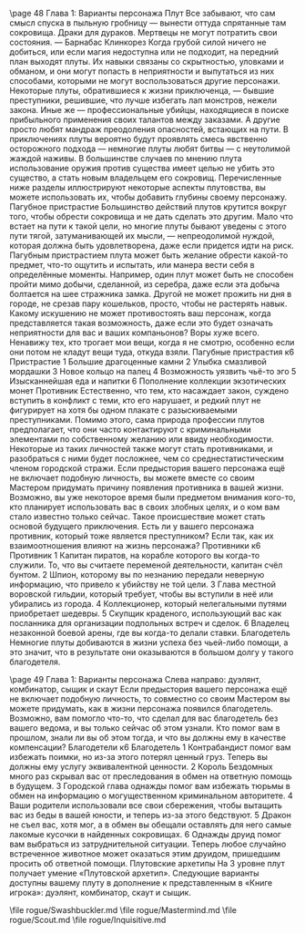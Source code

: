 <!-- TODO: Formatting -->

\page
48 Глава 1: Варианты персонажа
Плут
Все забывают, что сам смысл спуска в пыльную гробницу — вынести оттуда спрятанные там сокровища. Драки для дураков. Мертвецы не могут потратить свои состояния.
— Барнабас Клинкорез
Когда грубой силой ничего не добиться, или если магия недоступна или не подходит, на передний план выходят плуты. Их навыки связаны со скрытностью, уловками и обманом, и они могут попасть в неприятности и выпутаться из них способами, которыми не могут воспользоваться другие персонажи.
Некоторые плуты, обратившиеся к жизни приключенца, — бывшие преступники, решившие, что лучше избегать лап монстров, нежели закона. Иные же — профессиональные убийцы, находящиеся в поиске прибыльного применения своих талантов между заказами. А другие просто любят мандраж преодоления опасностей, встающих на пути.
В приключениях плуты вероятно будут проявлять смесь явственно осторожного подхода — немногие плуты любят битвы — с неутолимой жаждой наживы.
В большинстве случаев по мнению плута использование оружия против существа имеет целью не убить это существо, а стать новым владельцем его сокровищ.
Перечисленные ниже разделы иллюстрируют некоторые аспекты плутовства, вы можете использовать их, чтобы добавить глубины своему персонажу.
Пагубное пристрастие
Большинство действий плутов крутится вокруг того, чтобы обрести сокровища и не дать сделать это другим. Мало что встает на пути к такой цели, но многие плуты бывают уведены с этого пути тягой, затуманивающей их мысли, — непреодолимой нуждой, которая должна быть удовлетворена, даже если придется идти на риск.
Пагубным пристрастием плута может быть желание обрести какой-то предмет, что-то ощутить и испытать, или манера вести себя в определённые моменты. Например, один плут может быть не способен пройти мимо добычи, сделанной, из серебра, даже если эта добыча болтается на шее стражника замка.
Другой не может прожить ни дня в городе, не срезав пару кошельков, просто, чтобы не растерять навык.
Какому искушению не может противостоять ваш персонаж, когда представляется такая возможность, даже если это будет означать неприятности для вас и ваших компаньонов?
Воры хуже всего. Ненавижу тех, кто трогает мои вещи, когда я не смотрю, особенно если они потом не кладут вещи туда, откуда взяли.
Пагубные пристрастия к6 Пристрастие
1 Большие драгоценные камни
2 Улыбка смазливой мордашки
3 Новое кольцо на палец
4 Возможность уязвить чьё-то эго
5 Изысканнейшая еда и напитки
6 Пополнение коллекции экзотических монет
Противник
Естественно, что тем, кто насаждает закон, суждено вступить в конфликт с теми, кто его нарушает, и редкий плут не фигурирует на хотя бы одном плакате с разыскиваемыми преступниками. Помимо этого, сама природа профессии плутов предполагает, что они часто контактируют с криминальными элементами по собственному желанию или ввиду необходимости. Некоторые из таких личностей также могут стать противниками, и разобраться с ними будет посложнее, чем со среднестатистическим членом городской стражи.
Если предыстория вашего персонажа ещё не включает подобную личность, вы можете вместе со своим
Мастером придумать причину появления противника в вашей жизни. Возможно, вы уже некоторое время были предметом внимания кого-то, кто планирует использовать вас в своих злобных целях, и о ком вам стало известно только сейчас. Такое происшествие может стать основой будущего приключения.
Есть ли у вашего персонажа противник, который тоже является преступником? Если так, как их взаимоотношения влияют на жизнь персонажа?
Противники к6 Противник
1 Капитан пиратов, на корабле которого вы когда-то служили. То, что вы считаете переменой деятельности, капитан счёл бунтом.
2 Шпион, которому вы по незнанию передали неверную информацию, что привело к убийству не той цели.
3 Глава местной воровской гильдии, который требует, чтобы вы вступили в неё или убирались из города.
4 Коллекционер, который нелегальными путями приобретает шедевры.
5 Скупщик краденого, использующий вас как посланника для организации подпольных встреч и сделок.
6 Владелец незаконной боевой арены, где вы когда-то делали ставки.
Благодетель
Немногие плуты добиваются в жизни успеха без чьей-либо помощи, а это значит, что в результате они оказываются в большом долгу у такого благодетеля.

\page 49
Глава 1: Варианты персонажа
Слева направо: дуэлянт, комбинатор, сыщик и скаут
Если предыстория вашего персонажа ещё не включает подобную личность, то совместно со своим
Мастером вы можете придумать, как в жизни персонажа появился благодетель. Возможно, вам помогло что-то, что сделал для вас благодетель без вашего ведома, и вы только сейчас об этом узнали. Кто помог вам в прошлом, знали ли вы об этом тогда, и что вы должны ему в качестве компенсации?
Благодетели к6 Благодетель
1 Контрабандист помог вам избежать поимки, но из-за этого потерял ценный груз. Теперь вы должны ему услугу эквивалентной ценности.
2 Король Бездомных много раз скрывал вас от преследования в обмен на ответную помощь в будущем.
3 Городской глава однажды помог вам избежать тюрьмы в обмен на информацию о могущественном криминальном авторитете.
4 Ваши родители использовали все свои сбережения, чтобы вытащить вас из беды в вашей юности, и теперь из-за этого бедствуют.
5 Дракон не съел вас, хотя мог, а в обмен вы обещали оставлять для него самые лакомые кусочки в найденных сокровищах.
6 Однажды друид помог вам выбраться из затруднительной ситуации. Теперь любое случайно встреченное животное может оказаться этим друидом, пришедшим просить об ответной помощи.
Плутовские архетипы
На 3 уровне плут получает умение «Плутовской архетип». Следующие варианты доступны вашему плуту в дополнение к представленным в «Книге игрока»:
дуэлянт, комбинатор, скаут и сыщик.

\file rogue/Swashbuckler.md
\file rogue/Mastermind.md
\file rogue/Scout.md
\file rogue/Inquisitive.md
